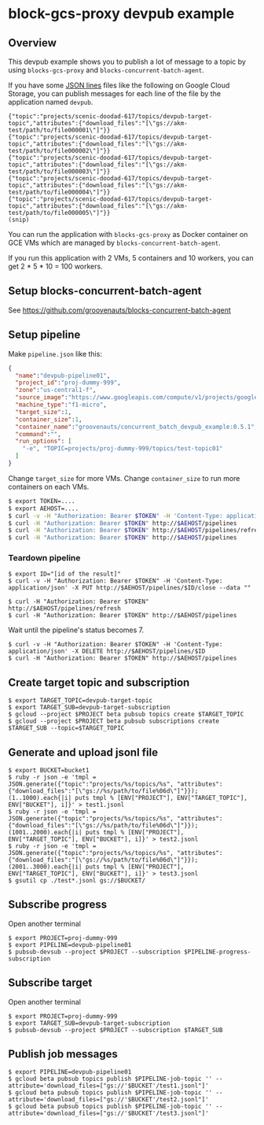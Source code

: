 # block-gcs-proxy devpub example

## Overview

This devpub example shows you to publish a lot of message to a topic by using
`blocks-gcs-proxy` and `blocks-concurrent-batch-agent`.

If you have some [JSON lines](http://jsonlines.org/) files like the following on Google Cloud Storage,
you can publish messages for each line of the file by the application named `devpub`.

```
{"topic":"projects/scenic-doodad-617/topics/devpub-target-topic","attributes":{"download_files":"[\"gs://akm-test/path/to/file000001\"]"}}
{"topic":"projects/scenic-doodad-617/topics/devpub-target-topic","attributes":{"download_files":"[\"gs://akm-test/path/to/file000002\"]"}}
{"topic":"projects/scenic-doodad-617/topics/devpub-target-topic","attributes":{"download_files":"[\"gs://akm-test/path/to/file000003\"]"}}
{"topic":"projects/scenic-doodad-617/topics/devpub-target-topic","attributes":{"download_files":"[\"gs://akm-test/path/to/file000004\"]"}}
{"topic":"projects/scenic-doodad-617/topics/devpub-target-topic","attributes":{"download_files":"[\"gs://akm-test/path/to/file000005\"]"}}
(snip)
```

You can run the application with `blocks-gcs-proxy` as Docker container on GCE VMs
which are managed by `blocks-concurrent-batch-agent`.

If you run this application with 2 VMs, 5 containers and 10 workers,
you can get 2 * 5 * 10 = 100 workers.



## Setup blocks-concurrent-batch-agent

See https://github.com/groovenauts/blocks-concurrent-batch-agent

## Setup pipeline

Make `pipeline.json` like this:

```json
{
  "name":"devpub-pipeline01",
  "project_id":"proj-dummy-999",
  "zone":"us-central1-f",
  "source_image":"https://www.googleapis.com/compute/v1/projects/google-containers/global/images/gci-stable-55-8872-76-0",
  "machine_type":"f1-micro",
  "target_size":1,
  "container_size":1,
  "container_name":"groovenauts/concurrent_batch_devpub_example:0.5.1",
  "command":"",
  "run_options": [
    "-e", "TOPIC=projects/proj-dummy-999/topics/test-topic01"
  ]
}
```

Change `target_size` for more VMs.
Change `container_size` to run more containers on each VMs.



```bash
$ export TOKEN=....
$ export AEHOST=....
$ curl -v -H "Authorization: Bearer $TOKEN" -H 'Content-Type: application/json' -X POST http://$AEHOST/pipelines --data @pipeline.json
$ curl -H "Authorization: Bearer $TOKEN" http://$AEHOST/pipelines
$ curl -H "Authorization: Bearer $TOKEN" http://$AEHOST/pipelines/refresh
$ curl -H "Authorization: Bearer $TOKEN" http://$AEHOST/pipelines
```


### Teardown pipeline

```
$ export ID="[id of the result]"
$ curl -v -H "Authorization: Bearer $TOKEN" -H 'Content-Type: application/json' -X PUT http://$AEHOST/pipelines/$ID/close --data ""
```

```
$ curl -H "Authorization: Bearer $TOKEN" http://$AEHOST/pipelines/refresh
$ curl -H "Authorization: Bearer $TOKEN" http://$AEHOST/pipelines
```

Wait until the pipeline's status becomes 7.


```
$ curl -v -H "Authorization: Bearer $TOKEN" -H 'Content-Type: application/json' -X DELETE http://$AEHOST/pipelines/$ID
$ curl -H "Authorization: Bearer $TOKEN" http://$AEHOST/pipelines
```

## Create target topic and subscription

```
$ export TARGET_TOPIC=devpub-target-topic
$ export TARGET_SUB=devpub-target-subscription
$ gcloud --project $PROJECT beta pubsub topics create $TARGET_TOPIC
$ gcloud --project $PROJECT beta pubsub subscriptions create $TARGET_SUB --topic=$TARGET_TOPIC
```

## Generate and upload jsonl file

```
$ export BUCKET=bucket1
$ ruby -r json -e 'tmpl = JSON.generate({"topic":"projects/%s/topics/%s", "attributes":{"download_files":"[\"gs://%s/path/to/file%06d\"]"}}); (1..1000).each{|i| puts tmpl % [ENV["PROJECT"], ENV["TARGET_TOPIC"], ENV["BUCKET"], i]}' > test1.jsonl
$ ruby -r json -e 'tmpl = JSON.generate({"topic":"projects/%s/topics/%s", "attributes":{"download_files":"[\"gs://%s/path/to/file%06d\"]"}}); (1001..2000).each{|i| puts tmpl % [ENV["PROJECT"], ENV["TARGET_TOPIC"], ENV["BUCKET"], i]}' > test2.jsonl
$ ruby -r json -e 'tmpl = JSON.generate({"topic":"projects/%s/topics/%s", "attributes":{"download_files":"[\"gs://%s/path/to/file%06d\"]"}}); (2001..3000).each{|i| puts tmpl % [ENV["PROJECT"], ENV["TARGET_TOPIC"], ENV["BUCKET"], i]}' > test3.jsonl
$ gsutil cp ./test*.jsonl gs://$BUCKET/
```

## Subscribe progress

Open another terminal

```
$ export PROJECT=proj-dummy-999
$ export PIPELINE=devpub-pipeline01
$ pubsub-devsub --project $PROJECT --subscription $PIPELINE-progress-subscription
```

## Subscribe target

Open another terminal

```
$ export PROJECT=proj-dummy-999
$ export TARGET_SUB=devpub-target-subscription
$ pubsub-devsub --project $PROJECT --subscription $TARGET_SUB
```


## Publish job messages

```
$ export PIPELINE=devpub-pipeline01
$ gcloud beta pubsub topics publish $PIPELINE-job-topic '' --attribute='download_files=["gs://'$BUCKET'/test1.jsonl"]'
$ gcloud beta pubsub topics publish $PIPELINE-job-topic '' --attribute='download_files=["gs://'$BUCKET'/test2.jsonl"]'
$ gcloud beta pubsub topics publish $PIPELINE-job-topic '' --attribute='download_files=["gs://'$BUCKET'/test3.jsonl"]'
```
